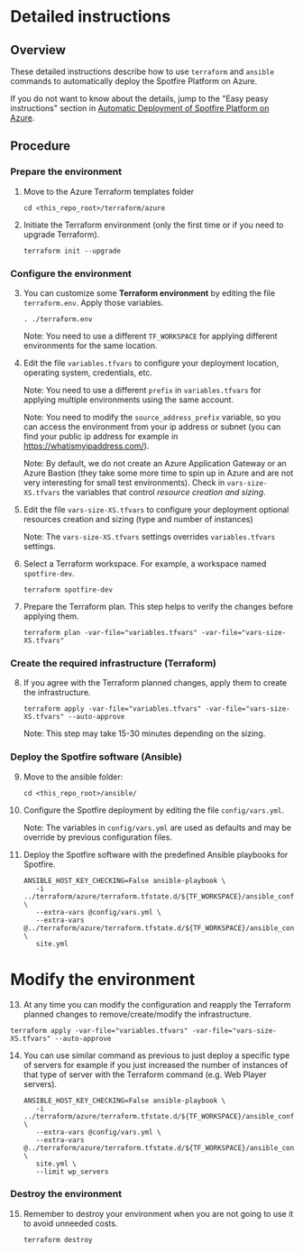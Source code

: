 # Detailed instructions

## Overview

These detailed instructions describe how to use `terraform` and `ansible` commands to automatically deploy the Spotfire Platform on Azure.

If you do not want to know about the details, jump to the "Easy peasy instructions" section in [Automatic Deployment of Spotfire Platform on Azure](../README.md).

## Procedure

### Prepare the environment

1. Move to the Azure Terraform templates folder

   ~~~
   cd <this_repo_root>/terraform/azure
   ~~~

2. Initiate the Terraform environment (only the first time or if you need to upgrade Terraform).

   ~~~
   terraform init --upgrade
   ~~~

### Configure the environment

3. You can customize some **Terraform environment** by editing the file `terraform.env`. Apply those variables.

   ~~~
   . ./terraform.env
   ~~~
   
   Note: You need to use a different `TF_WORKSPACE` for applying different environments for the same location.
   
4. Edit the file `variables.tfvars` to configure your deployment location, operating system, credentials, etc.

   Note: You need to use a different `prefix` in `variables.tfvars` for applying multiple environments using the same account.

   Note: You need to modify the `source_address_prefix` variable, so you can access the environment from your ip address or subnet (you can find your public ip address for example in https://whatismyipaddress.com/).

   Note: By default, we do not create an Azure Application Gateway or an Azure Bastion (they take some more time to spin up in Azure and are not very interesting for small test environments). Check in `vars-size-XS.tfvars` the variables that control *resource creation and sizing*. 

5. Edit the file `vars-size-XS.tfvars` to configure your deployment optional resources creation and sizing (type and number of instances)

   Note: The `vars-size-XS.tfvars` settings overrides `variables.tfvars` settings.

6. Select a Terraform workspace. For example, a workspace named `spotfire-dev`.

   ~~~
   terraform spotfire-dev 
   ~~~

7. Prepare the Terraform plan. This step helps to verify the changes before applying them.

   ~~~
   terraform plan -var-file="variables.tfvars" -var-file="vars-size-XS.tfvars"
   ~~~

### Create the required infrastructure (Terraform)

8. If you agree with the Terraform planned changes, apply them to create the infrastructure.

   ~~~
   terraform apply -var-file="variables.tfvars" -var-file="vars-size-XS.tfvars" --auto-approve
   ~~~
   
   Note: This step may take 15-30 minutes depending on the sizing.

### Deploy the Spotfire software (Ansible)

9. Move to the ansible folder:

   ~~~
   cd <this_repo_root>/ansible/
   ~~~

10. Configure the Spotfire deployment by editing the file `config/vars.yml`.

    Note: The variables in `config/vars.yml` are used as defaults and may be override by previous configuration files.

11. Deploy the Spotfire software with the predefined Ansible playbooks for Spotfire.

    ~~~
    ANSIBLE_HOST_KEY_CHECKING=False ansible-playbook \
       -i ../terraform/azure/terraform.tfstate.d/${TF_WORKSPACE}/ansible_config/host_groups_azure_rm.yml \
       --extra-vars @config/vars.yml \
       --extra-vars @../terraform/azure/terraform.tfstate.d/${TF_WORKSPACE}/ansible_config_files/infra.yml \
       site.yml
    ~~~

# Modify the environment 

13. At any time you can modify the configuration and reapply the Terraform planned changes to remove/create/modify the infrastructure.

   ~~~
   terraform apply -var-file="variables.tfvars" -var-file="vars-size-XS.tfvars" --auto-approve
   ~~~
 
14. You can use similar command as previous to just deploy a specific type of servers for example if you just increased the number of instances of that type of server with the Terraform command (e.g. Web Player servers).

    ~~~
    ANSIBLE_HOST_KEY_CHECKING=False ansible-playbook \
       -i ../terraform/azure/terraform.tfstate.d/${TF_WORKSPACE}/ansible_config/host_groups_azure_rm.yml \
       --extra-vars @config/vars.yml \
       --extra-vars @../terraform/azure/terraform.tfstate.d/${TF_WORKSPACE}/ansible_config_files/infra.yml \
       site.yml \
       --limit wp_servers
    ~~~
    
### Destroy the environment

15. Remember to destroy your environment when you are not going to use it to avoid unneeded costs.

    ~~~
    terraform destroy
    ~~~
